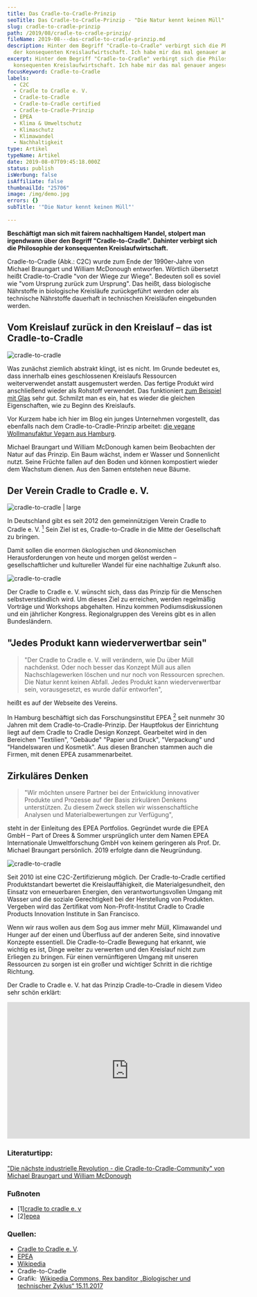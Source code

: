 ```yaml
---
title: Das Cradle-to-Cradle-Prinzip
seoTitle: Das Cradle-to-Cradle-Prinzip - "Die Natur kennt keinen Müll"
slug: cradle-to-cradle-prinzip
path: /2019/08/cradle-to-cradle-prinzip/
fileName: 2019-08---das-cradle-to-cradle-prinzip.md
description: Hinter dem Begriff "Cradle-to-Cradle" verbirgt sich die Philosophie
  der konsequenten Kreislaufwirtschaft. Ich habe mir das mal genauer angeschaut.
excerpt: Hinter dem Begriff "Cradle-to-Cradle" verbirgt sich die Philosophie der
  konsequenten Kreislaufwirtschaft. Ich habe mir das mal genauer angeschaut.
focusKeyword: Cradle-to-Cradle
labels:
  - C2C
  - Cradle to Cradle e. V.
  - Cradle-to-Cradle
  - Cradle-to-Cradle certified
  - Cradle-to-Cradle-Prinzip
  - EPEA
  - Klima & Umweltschutz
  - Klimaschutz
  - Klimawandel
  - Nachhaltigkeit
type: Artikel
typeName: Artikel
date: 2019-08-07T09:45:18.000Z
status: publish
isWerbung: false
isAffiliate: false
thumbnailId: "25706"
image: /img/demo.jpg
errors: {}
subTitle: '"Die Natur kennt keinen Müll"'
  
---
```


**Beschäftigt man sich mit fairem nachhaltigem Handel, stolpert man irgendwann
über den Begriff "Cradle-to-Cradle". Dahinter verbirgt sich die Philosophie der
konsequenten Kreislaufwirtschaft.**

Cradle-to-Cradle (Abk.: C2C) wurde zum Ende der 1990er-Jahre von Michael
Braungart und William McDonough entworfen. Wörtlich übersetzt heißt
Cradle-to-Cradle "von der Wiege zur Wiege". Bedeuten soll es soviel wie "vom
Ursprung zurück zum Ursprung". Das heißt, dass biologische Nährstoffe in
biologische Kreisläufe zurückgeführt werden oder als technische Nährstoffe
dauerhaft in technischen Kreisläufen eingebunden werden.

## Vom Kreislauf zurück in den Kreislauf – das ist Cradle-to-Cradle

![cradle-to-cradle](http://cardamonchai.com/wp-content/uploads/2019/08/cradle-to-cradle-3-400x266.jpg)

Was zunächst ziemlich abstrakt klingt, ist es nicht. Im Grunde bedeutet es, dass
innerhalb eines geschlossenen Kreislaufs Ressourcen weiterverwendet anstatt
ausgemustert werden. Das fertige Produkt wird anschließend wieder als Rohstoff
verwendet. Das funktioniert
[zum Beispiel mit Glas](/2018/07/glas-statt-plastik/) sehr gut. Schmilzt man es
ein, hat es wieder die gleichen Eigenschaften, wie zu Beginn des Kreislaufs.

Vor Kurzem habe ich hier im Blog ein junges Unternehmen vorgestellt, das
ebenfalls nach dem Cradle-to-Cradle-Prinzip arbeitet:
[die vegane Wollmanufaktur Vegarn aus Hamburg](/2019/08/vegane-wolle-vegarn-interview/).

Michael Braungart und William McDonough kamen beim Beobachten der Natur auf das
Prinzip. Ein Baum wächst, indem er Wasser und Sonnenlicht nutzt. Seine Früchte
fallen auf den Boden und können kompostiert wieder dem Wachstum dienen. Aus den
Samen entstehen neue Bäume.

## Der Verein Cradle to Cradle e. V.

![cradle-to-cradle | large](http://cardamonchai.com/wp-content/uploads/2019/08/cradle-to-cradle-1-520x276.jpg "Biologischer und technischer Zyklus. Grafik: Wikipedia Commons, Rex banditor")

In Deutschland gibt es seit 2012 den gemeinnützigen Verein Cradle to Cradle e.
V. [<sup>1</sup>](#1) Sein Ziel ist es, Cradle-to-Cradle in die Mitte der
Gesellschaft zu bringen.

Damit sollen die enormen ökologischen und ökonomischen Herausforderungen von
heute und morgen gelöst werden – gesellschaftlicher und kultureller Wandel für
eine nachhaltige Zukunft also.

![cradle-to-cradle](http://cardamonchai.com/wp-content/uploads/2019/08/cradle-to-cradle-2-400x601.jpg)

Der Cradle to Cradle e. V. wünscht sich, dass das Prinzip für die Menschen
selbstverständlich wird. Um dieses Ziel zu erreichen, werden regelmäßig Vorträge
und Workshops abgehalten. Hinzu kommen Podiumsdiskussionen und ein jährlicher
Kongress. Regionalgruppen des Vereins gibt es in allen Bundesländern.

## "Jedes Produkt kann wiederverwertbar sein"

> "Der Cradle to Cradle e. V. will verändern, wie Du über Müll nachdenkst. Oder
> noch besser das Konzept Müll aus allen Nachschlagewerken löschen und nur noch
> von Ressourcen sprechen. Die Natur kennt keinen Abfall. Jedes Produkt kann
> wiederverwertbar sein, vorausgesetzt, es wurde dafür entworfen",

heißt es auf der Webseite des Vereins.

In Hamburg beschäftigt sich das Forschungsinstitut EPEA [<sup>2</sup>](#2) seit
nunmehr 30 Jahren mit dem Cradle-to-Cradle-Prinzip. Der Hauptfokus der
Einrichtung liegt auf dem Cradle to Cradle Design Konzept. Gearbeitet wird in
den Bereichen "Textilien", "Gebäude" "Papier und Druck", "Verpackung" und
"Handelswaren und Kosmetik". Aus diesen Branchen stammen auch die Firmen, mit
denen EPEA zusammenarbeitet.

## Zirkuläres Denken

> "Wir möchten unsere Partner bei der Entwicklung innovativer Produkte und
> Prozesse auf der Basis zirkulären Denkens unterstützen. Zu diesem Zweck
> stellen wir wissenschaftliche Analysen und Materialbewertungen zur Verfügung",

steht in der Einleitung des EPEA Portfolios. Gegründet wurde die EPEA GmbH –
Part of Drees &amp; Sommer ursprünglich unter dem Namen EPEA Internationale
Umweltforschung GmbH von keinem geringeren als Prof. Dr. Michael Braungart
persönlich. 2019 erfolgte dann die Neugründung.

![cradle-to-cradle](http://cardamonchai.com/wp-content/uploads/2019/08/cradle-to-cradle-4-400x266.jpg)

Seit 2010 ist eine C2C-Zertifizierung möglich. Der Cradle-to-Cradle certified
Produktstandart bewertet die Kreislauffähigkeit, die Materialgesundheit, den
Einsatz von erneuerbaren Energien, den verantwortungsvollen Umgang mit Wasser
und die soziale Gerechtigkeit bei der Herstellung von Produkten. Vergeben wird
das Zertifikat vom Non-Profit-Institut Cradle to Cradle Products Innovation
Institute in San Francisco.

Wenn wir raus wollen aus dem Sog aus immer mehr Müll, Klimawandel und Hunger auf
der einen und Überfluss auf der anderen Seite, sind innovative Konzepte
essentiell. Die Cradle-to-Cradle Bewegung hat erkannt, wie wichtig es ist, Dinge
weiter zu verwerten und den Kreislauf nicht zum Erliegen zu bringen. Für einen
vernünftigeren Umgang mit unseren Ressourcen zu sorgen ist ein großer und
wichtiger Schritt in die richtige Richtung.

Der Cradle to Cradle e. V. hat das Prinzip Cradle-to-Cradle in diesem Video sehr
schön erklärt:

<iframe src="https://www.youtube.com/embed/g1tIGLy3PHw" width="560" height="315" frameborder="0" allowfullscreen="allowfullscreen"></iframe>

### Literaturtipp:

["Die nächste industrielle Revolution - die Cradle-to-Cradle-Community" von Michael Braungart und William McDonough](https://amzn.to/2M4HdEm)

### Fußnoten

- [1][cradle to cradle e. v](https://c2c-ev.de/)
- [2][epea](https://epea-hamburg.com)

<h4></h4>

### Quellen:

- [Cradle to Cradle e. V](https://c2c-ev.de/).
- [EPEA](https://epea-hamburg.com)
- [Wikipedia](https://de.wikipedia.org/wiki/Cradle_to_Cradle)
- Cradle-to-Cradle
- Grafik: 
  [Wikipedia Commons, Rex banditor „Biologischer und technischer Zyklus“ 15.11.2017](https://commons.wikimedia.org/wiki/File:Cradle_to_cradle.jpg)

  